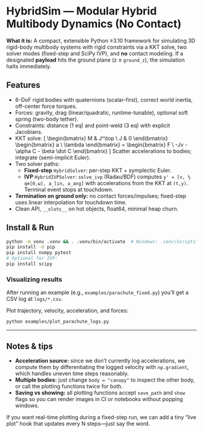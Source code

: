 # HybridSim — Modular Hybrid Multibody Dynamics (No Contact)

**What it is:** A compact, extensible Python ≥3.10 framework for simulating 3D rigid-body multibody systems with rigid constraints via a KKT solve, two solver modes (fixed-step and SciPy IVP), and **no** contact modeling. If a designated **payload** hits the ground plane (z ≤ `ground_z`), the simulation halts immediately.

## Features
- 6-DoF rigid bodies with quaternions (scalar-first), correct world inertia, off-center force torques.
- Forces: gravity, drag (linear/quadratic, runtime-tunable), optional soft spring (two-body tether).
- Constraints: distance (1 eq) and point-weld (3 eq) with explicit Jacobians.
- KKT solve:
  \[
    \begin{bmatrix} M & J^\top \\ J & 0 \end{bmatrix}
    \begin{bmatrix} a \\ \lambda \end{bmatrix} =
    \begin{bmatrix} F \\ -Jv - \alpha C - \beta \dot C \end{bmatrix}
  \]
  Scatter accelerations to bodies; integrate (semi-implicit Euler).
- Two solver paths:
  - **Fixed-step** `HybridSolver`: per-step KKT + symplectic Euler.
  - **IVP** `HybridIVPSolver`: `solve_ivp` (Radau/BDF) computes `y' = [v, ½ q⊗[0,ω], a_lin, a_ang]` with accelerations from the KKT at `(t,y)`. Terminal event stops at touchdown.
- **Termination on ground only:** no contact forces/impulses; fixed-step uses linear interpolation for touchdown time.
- Clean API, `__slots__` on hot objects, float64, minimal heap churn.

## Install & Run
```bash
python -m venv .venv && . .venv/bin/activate  # Windows: .venv\Scripts\activate
pip install -U pip
pip install numpy pytest
# Optional for IVP:
pip install scipy
```

### Visualizing results

After running an example (e.g., `examples/parachute_fixed.py`) you’ll get a CSV log at `logs/*.csv`.

Plot trajectory, velocity, acceleration, and forces:

```bash
python examples/plot_parachute_logs.py
```

---

## Notes & tips

- **Acceleration source:** since we don’t currently log accelerations, we compute them by differentiating the logged velocity with `np.gradient`, which handles uneven time steps reasonably.
- **Multiple bodies:** just change `body = "canopy"` to inspect the other body, or call the plotting functions twice for both.
- **Saving vs showing:** all plotting functions accept `save_path` and `show` flags so you can render images in CI or notebooks without popping windows.

If you want real-time plotting during a fixed-step run, we can add a tiny “live plot” hook that updates every N steps—just say the word.

